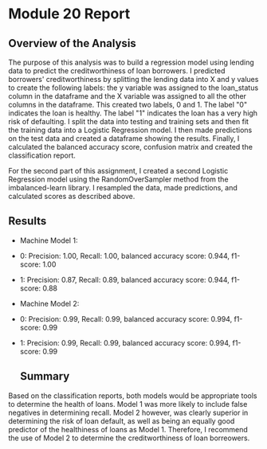 # Module 20 Report

##  Overview of the Analysis
The purpose of this analysis was to build a regression model using lending data to predict the creditworthiness of loan borrowers.
I predicted borrowers' creditworthiness by splitting the lending data into X and y values to create the following labels: the y variable was assigned to the loan_status column in the dataframe and the X variable was assigned to all the other columns in the dataframe. This created two labels, 0 and 1. The label "0" indicates the loan is healthy. The label "1" indicates the loan has a very high risk of defaulting.
I split the data into testing and training sets and then fit the training data into a Logistic Regression model.  I then made predictions on the test data and created a dataframe showing
the results. Finally, I calculated the balanced accuracy score, confusion matrix and created the classification report. 

For the second part of this assignment,  I created a second Logistic Regression model using the RandomOverSampler method from the imbalanced-learn library. I resampled the data, made predictions, and calculated scores as described above.



##  Results
* Machine Model 1:
* 0: Precision: 1.00, Recall: 1.00, balanced accuracy score: 0.944, f1-score: 1.00
* 1: Precision: 0.87, Recall: 0.89, balanced accuracy score: 0.944, f1-score: 0.88


* Machine Model 2:
* 0: Precision: 0.99, Recall: 0.99, balanced accuracy score: 0.994, f1-score: 0.99
* 1: Precision: 0.99, Recall: 0.99, balanced accuracy score: 0.994, f1-score: 0.99




  ## Summary
Based on the classification reports, both models would be appropriate tools to determine the health of loans. Model 1 was more likely to include false negatives in determining recall.  Model 2 however, was clearly superior in determining the risk of loan default, as well as being an equally good predictor of the healthiness of loans as Model 1. Therefore, I recommend the use of Model 2 to determine the creditworthiness of loan borreowers. 
